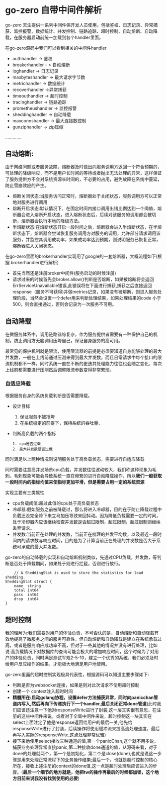 # go-zero 自带中间件解析

go-zero 天生提供一系列中间件供开发人员使用，包括鉴权、日志记录、异常捕获、监控报警、数据统计、并发控制、链路追踪、超时控制、自动熔断、自动降载，在服务器启动前统一加载到各个handler里面。

在go-zero源码中我们可以看到相关的中间件handler

+ authhandler -> 鉴权
+ breakerhandler - > 自动熔断
+ loghandler -> 日志记录
+ maxbyteshandler -> 最大请求字节数
+ metrichandler -> 数据统计
+ recoverhandler ->异常捕获
+ timeouthandler -> 超时控制
+ tracinghandler -> 链路追踪
+ prometheushandler -> 监控报警
+ sheddinghandler -> 自动降载
+ maxconnshandler -> 最大连接数控制
+ gunziphandler ->   zip压缩


.............

## 自动熔断:

由于网络问题或者服务故障，熔断器及时做出向服务调用方返回一个符合预期的，可处理的降级响应，而不是用户长时间的等待或者抛出无法处理的异常，这样保证了服务提供方不会对系统资源长时间的，不必要的占用，避免故障在系统中蔓延，防止雪崩效应的产生。

+ 熔断关闭状态:当服务访问正常时，熔断器处于关闭状态，服务调用方可以正常地对服务进行调用
+ 熔断开启状态:默认情况下，在固定时间内接口调用出错比例达到一个阈值，熔断器会进入熔断开启状态，进入熔断状态后，后续对该服务的调用都会被切断，熔断器会执行本地的降级方法。
+ 半熔断状态:在熔断状态开启一段时间之后，熔断器会进入半熔断状态，在半熔断状态下，熔断器会尝试恢复服务调用方对服务的调用，允许部分请求调用该服务，并监控其调用成功率，如果成功率达到预期，则说明服务已恢复正常，熔断器进入关闭状态。


在go-zero里面的brokerhandler实现用了google的一套熔断器，大概流程如下(根据 brokerhandler进行解析)

+ 首先当然还是注册broker中间件(服务启动的时候注册)
+ 请求过来的时候首先会broker.allow()判断是否熔断，如果被熔断将会返回ErrServiceUnavailable错误,此错误将在下面进行捕获,捕获之后直接返回response（服务不可获得)并做metrics记录，如果没有被熔断，则进入服务处理阶段，当然会设置一个defer用来判断处理结果，如果处理结果的code 小于 500，则会直接通过，否则会记录为一次服务不可用。


## 自动降载 

在微服务体系中，调用链路错综复杂，作为服务提供者需要有一种保护自己的机制，防止调用方无脑调用压垮自己，保证自身服务的高可用。

最常见的保护机制就是限流，使用限流器的前提是必须要知道自身能够处理的最大并发数，一般在上线前通过压测来得到最大并发数，而且日常请求中每个接口的限流机制都不一样，同时系统一直在不断的更迭其处理能力往往也会随之变化，每次上线前都需要进行压测然后调整限流参数变得非常繁琐。

### 自适应降载

根据服务自身的系统负载判断是否需要降载。


+ 设计目标

     1. 保证服务不被拖垮
     2. 在系统稳定的前提下，保持系统的吞吐量、


+ 判断高负载的两个指标

      1. cpu是否过载
      2. 最大并发数是否过载

同时满足以上两种情况则说明服务处于高负载状态，需要进行自适应降载

同时需要注意高并发场景cpu负载，并发数往往波动较大，我们称这种现象为毛刺。毛刺现象可能会导致系统一直在频繁的进行自动降载操作，所以**我们一般获取一段时间内的指标均值来使指标更加平滑，但是需要占用一定的系统资源**


实现主要有三类属性

+ cpu负载阈值:超过此值的cpu处于高负载状态
+ 冷却器:假如服务之前被降载过，那么将进入冷却器，目的在于防止降载过程中负载还没完全降下来立马加压导致来回抖动。因为降低负载需要一定的时间，处于冷却器内应该继续检查并发数是否超过限制，超过限制，超过限制则继续丢弃请求。
+ 并发数:当前正在处理的并发数，当前正在梳理的并发平均数，以及最近一段时间内的请求数与响应时间，目的是为了计算当前正在处理的并发数是否大于系统可承载的最大并发数。



go-zero的自动降载的实现和自动熔断机制类似，先通过CPU负载，并发数，等判断是否处于降载期间，如果处于则进行拦截，否则进行放行。


     	// A SheddingStat is used to store the statistics for load shedding.
	SheddingStat struct {
		name  string
		total int64
		pass  int64
		drop  int64
	}


## 超时控制


我的理解为:我们需要对用户的体验负责，不可否认的是，自动熔断和自动降载有效地提高了微服务之间的服务可靠性，但自动熔断和自动降载是建立在系统承载过高，或者是服务响应成功率不高，但对于一些其他的情况并没有进行处理，比如说:高负载情况下对数据库的查询可能会极大的增加响应时间，这个时候为了对用户的体验负责，同时满足测试军规2-5-10，建立一个优秀的系统，我们必须及时给用户反应操作的结果，才能极大地满足用户地使用。



go-zero里面的超时控制实现极具代表性，根据源码可以知道主要步骤如下:

+ 判断是否为websocket连接，如果是则对此次请求不使用超时控制
+ 创建一个 context注入超时时间
+ **精髓所在:启动golang协程，设置defer方法捕获异常，同时向panicchan管道内写入,然后再向下传递执行下一个handler,最后关闭正常done管道**(此时我们应该还注意一下他对responseWrite进行了封装,这一层其实很有意思，在注册的这些中间件来说，或者对于全局中间件来说，超时控制这一块其实在select上面注定了他是response返回给用户的最后一关,他先给responseWrite进行了封装，后续操作将使用缓冲流来提高流处理速度，最后再写入实际的responseWrite,这点处理非常优雅)
+ 接下来他使用select接收三种通道的值,第一个panicChan,这个就不用多说，捕获业务处理异常直接panic,第二种接收done通道的值，从源码来看，对于done的处理就两个，第一个是初始化，第二个是close(done),也就是说这一步骤是用来处理正常流程下的业务操作结果;最后一个，也就是超时控制的核心所在，接收上述注册的context的done值,这一点是超时处理后应该进入的步骤。(**最后一个细节的地方就是，他把tw的操作再最后的时候都加锁，这个地方目前来说我没有找到使用的必要**)





